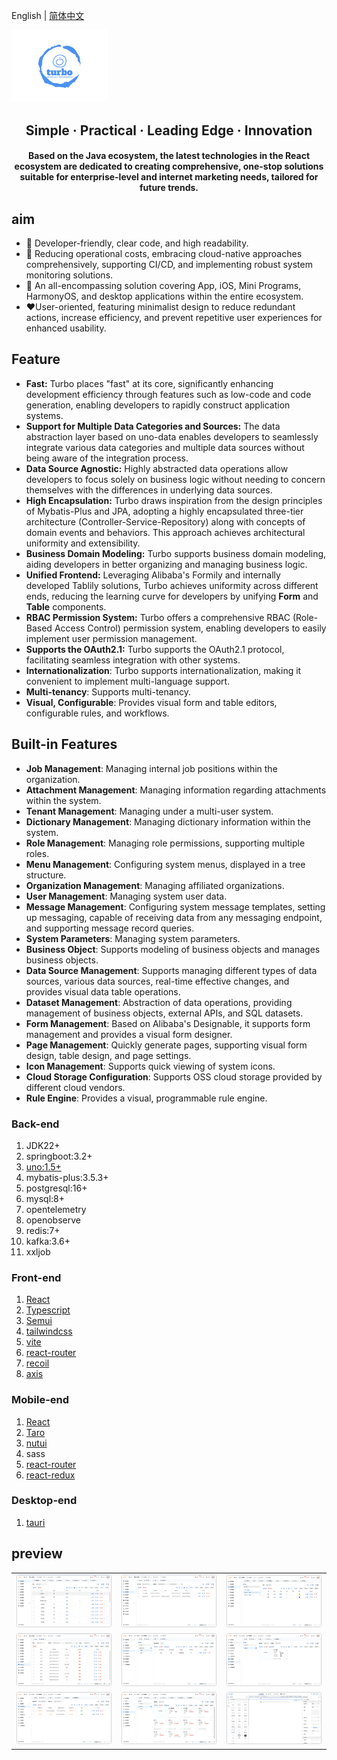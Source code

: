 English | [简体中文](./README.md)

<img src="./docs/logo.png" style="zoom:15%;"  >

<h2 align="center">Simple · Practical · Leading Edge · Innovation</h2>

<h4 align="center">Based on the Java ecosystem, the latest technologies in the React ecosystem are dedicated to creating comprehensive, one-stop solutions suitable for enterprise-level and internet marketing needs, tailored for future trends.</h4>

## aim

- 🧃 Developer-friendly, clear code, and high readability.
- 🤖 Reducing operational costs, embracing cloud-native approaches comprehensively, supporting CI/CD, and implementing
  robust system monitoring solutions.
- 💪 An all-encompassing solution covering App, iOS, Mini Programs, HarmonyOS, and desktop applications within the entire
  ecosystem.
- ❤️User-oriented, featuring minimalist design to reduce redundant actions, increase efficiency, and prevent repetitive
  user experiences for enhanced usability.

## Feature

- **Fast:** Turbo places "fast" at its core, significantly enhancing development efficiency through features such as low-code and code generation, enabling developers to rapidly construct application systems.
- **Support for Multiple Data Categories and Sources:** The data abstraction layer based on uno-data enables developers to seamlessly integrate various data categories and multiple data sources without being aware of the integration process.
- **Data Source Agnostic:** Highly abstracted data operations allow developers to focus solely on business logic without needing to concern themselves with the differences in underlying data sources.
- **High Encapsulation:** Turbo draws inspiration from the design principles of Mybatis-Plus and JPA, adopting a highly encapsulated three-tier architecture (Controller-Service-Repository) along with concepts of domain events and behaviors. This approach achieves architectural uniformity and extensibility.
- **Business Domain Modeling:** Turbo supports business domain modeling, aiding developers in better organizing and managing business logic.
- **Unified Frontend:** Leveraging Alibaba's Formily and internally developed Tablily solutions, Turbo achieves uniformity across different ends, reducing the learning curve for developers by unifying **Form** and **Table** components.
- **RBAC Permission System:** Turbo offers a comprehensive RBAC (Role-Based Access Control) permission system, enabling developers to easily implement user permission management.
- **Supports the OAuth2.1:** Turbo supports the OAuth2.1 protocol, facilitating seamless integration with other systems.
- **Internationalization**: Turbo supports internationalization, making it convenient to implement multi-language support.
- **Multi-tenancy**: Supports multi-tenancy.
- **Visual, Configurable**: Provides visual form and table editors, configurable rules, and workflows.

## Built-in Features

- **Job Management**: Managing internal job positions within the organization.
- **Attachment Management**: Managing information regarding attachments within the system.
- **Tenant Management**: Managing under a multi-user system.
- **Dictionary Management**: Managing dictionary information within the system.
- **Role Management**: Managing role permissions, supporting multiple roles.
- **Menu Management**: Configuring system menus, displayed in a tree structure.
- **Organization Management**: Managing affiliated organizations.
- **User Management**: Managing system user data.
- **Message Management**: Configuring system message templates, setting up messaging, capable of receiving data from any messaging endpoint, and supporting message record queries.
- **System Parameters**: Managing system parameters.
- **Business Object**: Supports modeling of business objects and manages business objects.
- **Data Source Management**: Supports managing different types of data sources, various data sources, real-time effective changes, and provides visual data table operations.
- **Dataset Management**: Abstraction of data operations, providing management of business objects, external APIs, and SQL datasets.
- **Form Management**: Based on Alibaba's Designable, it supports form management and provides a visual form designer.
- **Page Management**: Quickly generate pages, supporting visual form design, table design, and page settings.
- **Icon Management**: Supports quick viewing of system icons.
- **Cloud Storage Configuration**: Supports OSS cloud storage provided by different cloud vendors.
- **Rule Engine**: Provides a visual, programmable rule engine.

### Back-end

1. JDK22+
2. springboot:3.2+
3. [uno:1.5+](https://github.com/ClearXs/uno)
4. mybatis-plus:3.5.3+
5. postgresql:16+
6. mysql:8+
7. opentelemetry
8. openobserve
9. redis:7+
10. kafka:3.6+
11. xxljob

### Front-end

1. [React](https://zh-hans.react.dev/)
2. [Typescript](https://www.typescriptlang.org/)
3. [Semui](https://semi.design/)
4. [tailwindcss](https://tailwindcss.com/)
5. [vite](https://vitejs.dev/)
6. [react-router](https://reactrouter.com/en/main)
7. [recoil](https://recoiljs.org/)
8. [axis](https://axios-http.com/)

### Mobile-end

1. [React](https://zh-hans.react.dev/)
2. [Taro](https://docs.taro.zone/)
3. [nutui](https://nutui.jd.com/#/)
4. sass
5. [react-router](https://reactrouter.com/en/main)
6. [react-redux](https://react-redux.js.org/)

### Desktop-end

1. [tauri](https://tauri.app/)

## preview

<table>
    <tr>
        <td><img src="./docs/images/preview1.png" alt="preview1"/></td>
        <td><img src="./docs/images/preview2.png" alt="preview2"/></td>
        <td><img src="./docs/images/preview3.png" alt="preview3"/></td>
    </tr>
    <tr>
        <td><img src="./docs/images/preview4.png" alt="preview4"/></td>
        <td><img src="./docs/images/preview5.png" alt="preview5"/></td>
        <td><img src="./docs/images/preview6.png" alt="preview6"/></td>
    </tr>
    <tr>
        <td><img src="./docs/images/preview7.png" alt="preview7"/></td>
        <td><img src="./docs/images/preview8.png" alt="preview8"/></td>
        <td><img src="./docs/images/preview9.png" alt="preview9"/></td>
    </tr>
</table>


